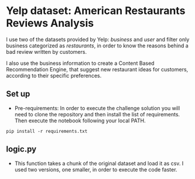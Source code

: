 # Yelp dataset: American Restaurants Reviews Analysis  
I use two of the datasets provided by Yelp: *business* and *user* and filter only business categorized as *restaurants*, in order to know the reasons behind a bad review written by customers. 

I also use the business information to create a Content Based Recommendation Engine, that suggest new restaurant ideas for customers, according to their specific preferences.

## Set up

- Pre-requirements: In order to execute the challenge solution you will need to clone the repository and then install the list of requirements.
Then execute the notebook following your local PATH. 

```
pip install -r requirements.txt

```
## logic.py

- This function takes a chunk of the original dataset and load it as csv. I used two versions, one smaller, in order to execute the code faster.


